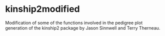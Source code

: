 # kinship2modified

Modification of some of the functions involved in the pedigree plot generation of the kinship2 package by Jason Sinnwell and Terry Therneau.
